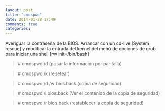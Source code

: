 ```yaml
---
layout: post
title: "cmospwd"
date: 2014-01-28 17:49
comments: true
categories: 
---
```

Averiguar la contraseña de la BIOS. Arrancar con un cd-live [System rescue] y modificar la entrada del kernel del menú de opciones de grub para iniciar una shell [rw init=/bin/bash] 

>\# cmospwd /d   (pasar la información por pantalla) 

>\# cmospwd /k   (resetear) 

>\# cmospwd /d /w bios.back  (copia de seguridad) 

>\# cmospwd /l bios.back (Ver el contenido de la copia de seguridad) 

>\# cmospwd /r bios.back  (restablecer la copia de seguridad)


